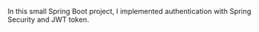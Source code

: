 In this small Spring Boot project, I implemented authentication with Spring Security and JWT token.

